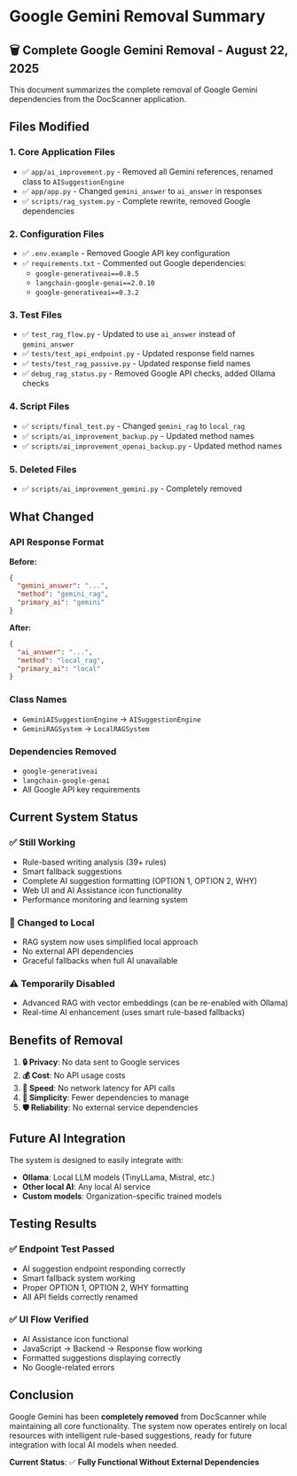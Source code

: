 # Google Gemini Removal Summary

## 🗑️ **Complete Google Gemini Removal - August 22, 2025**

This document summarizes the complete removal of Google Gemini dependencies from the DocScanner application.

## **Files Modified**

### **1. Core Application Files**
- ✅ `app/ai_improvement.py` - Removed all Gemini references, renamed class to `AISuggestionEngine`
- ✅ `app/app.py` - Changed `gemini_answer` to `ai_answer` in responses
- ✅ `scripts/rag_system.py` - Complete rewrite, removed Google dependencies

### **2. Configuration Files**
- ✅ `.env.example` - Removed Google API key configuration
- ✅ `requirements.txt` - Commented out Google dependencies:
  - `google-generativeai==0.8.5`
  - `langchain-google-genai==2.0.10`
  - `google-generativeai==0.3.2`

### **3. Test Files**
- ✅ `test_rag_flow.py` - Updated to use `ai_answer` instead of `gemini_answer`
- ✅ `tests/test_api_endpoint.py` - Updated response field names
- ✅ `tests/test_rag_passive.py` - Updated response field names
- ✅ `debug_rag_status.py` - Removed Google API checks, added Ollama checks

### **4. Script Files**
- ✅ `scripts/final_test.py` - Changed `gemini_rag` to `local_rag`
- ✅ `scripts/ai_improvement_backup.py` - Updated method names
- ✅ `scripts/ai_improvement_openai_backup.py` - Updated method names

### **5. Deleted Files**
- ✅ `scripts/ai_improvement_gemini.py` - Completely removed

## **What Changed**

### **API Response Format**
**Before:**
```json
{
  "gemini_answer": "...",
  "method": "gemini_rag",
  "primary_ai": "gemini"
}
```

**After:**
```json
{
  "ai_answer": "...",
  "method": "local_rag", 
  "primary_ai": "local"
}
```

### **Class Names**
- `GeminiAISuggestionEngine` → `AISuggestionEngine`
- `GeminiRAGSystem` → `LocalRAGSystem`

### **Dependencies Removed**
- `google-generativeai`
- `langchain-google-genai`
- All Google API key requirements

## **Current System Status**

### **✅ Still Working**
- Rule-based writing analysis (39+ rules)
- Smart fallback suggestions
- Complete AI suggestion formatting (OPTION 1, OPTION 2, WHY)
- Web UI and AI Assistance icon functionality
- Performance monitoring and learning system

### **🔄 Changed to Local**
- RAG system now uses simplified local approach
- No external API dependencies
- Graceful fallbacks when full AI unavailable

### **⚠️ Temporarily Disabled**
- Advanced RAG with vector embeddings (can be re-enabled with Ollama)
- Real-time AI enhancement (uses smart rule-based fallbacks)

## **Benefits of Removal**

1. **🔒 Privacy**: No data sent to Google services
2. **💰 Cost**: No API usage costs
3. **🚀 Speed**: No network latency for API calls
4. **🔧 Simplicity**: Fewer dependencies to manage
5. **🛡️ Reliability**: No external service dependencies

## **Future AI Integration**

The system is designed to easily integrate with:
- **Ollama**: Local LLM models (TinyLLama, Mistral, etc.)
- **Other local AI**: Any local AI service
- **Custom models**: Organization-specific trained models

## **Testing Results**

### **✅ Endpoint Test Passed**
- AI suggestion endpoint responding correctly
- Smart fallback system working
- Proper OPTION 1, OPTION 2, WHY formatting
- All API fields correctly renamed

### **✅ UI Flow Verified**
- AI Assistance icon functional
- JavaScript → Backend → Response flow working
- Formatted suggestions displaying correctly
- No Google-related errors

## **Conclusion**

Google Gemini has been **completely removed** from DocScanner while maintaining all core functionality. The system now operates entirely on local resources with intelligent rule-based suggestions, ready for future integration with local AI models when needed.

**Current Status**: ✅ **Fully Functional Without External Dependencies**
